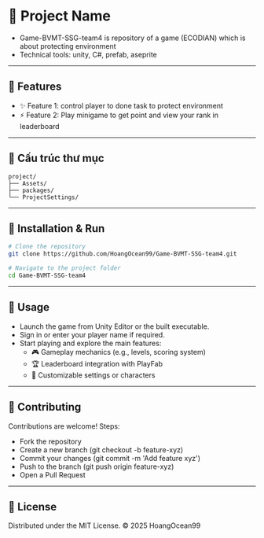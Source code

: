 # 🎯 Project Name

- Game-BVMT-SSG-team4 is repository of a game (ECODIAN) which is about protecting environment
- Technical tools: unity, C#, prefab, aseprite

---

## 🚀 Features
- ✨ Feature 1: control player to done task to protect environment
- ⚡ Feature 2: Play minigame to get point and view your rank in leaderboard
---

## 📂 Cấu trúc thư mục
```
project/
├── Assets/
├── packages/
└── ProjectSettings/
```

---

## 🔧 Installation & Run
```bash
# Clone the repository
git clone https://github.com/HoangOcean99/Game-BVMT-SSG-team4.git

# Navigate to the project folder
cd Game-BVMT-SSG-team4


```

---

## 📖 Usage

- Launch the game from Unity Editor or the built executable.
- Sign in or enter your player name if required.
- Start playing and explore the main features:
  + 🎮 Gameplay mechanics (e.g., levels, scoring system)
  + 🏆 Leaderboard integration with PlayFab
  + 🎨 Customizable settings or characters
  
---

## 🤝 Contributing
Contributions are welcome!
Steps:
  - Fork the repository
  - Create a new branch (git checkout -b feature-xyz)
  - Commit your changes (git commit -m 'Add feature xyz')
  - Push to the branch (git push origin feature-xyz)
  - Open a Pull Request

---

## 📜 License

Distributed under the MIT
 License.
© 2025 HoangOcean99
